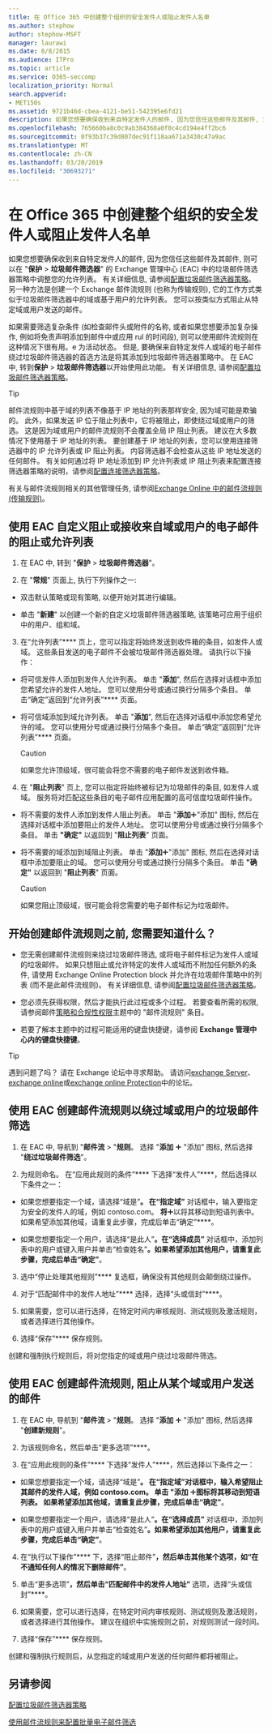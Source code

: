 ```yaml
---
title: 在 Office 365 中创建整个组织的安全发件人或阻止发件人名单
ms.author: stephow
author: stephow-MSFT
manager: laurawi
ms.date: 8/8/2015
ms.audience: ITPro
ms.topic: article
ms.service: O365-seccomp
localization_priority: Normal
search.appverid:
- MET150s
ms.assetid: 9721b46d-cbea-4121-be51-542395e6fd21
description: 如果您想要确保收到来自特定发件人的邮件, 因为您信任这些邮件及其邮件, 您可以在 Exchange 管理中心的垃圾邮件筛选器策略中调整您的允许列表。
ms.openlocfilehash: 765660ba8c0c9ab384368a0f0c4cd194e4ff2bc6
ms.sourcegitcommit: 0f93b37c39d807dec91f118aa671a3430c47a9ac
ms.translationtype: MT
ms.contentlocale: zh-CN
ms.lasthandoff: 03/20/2019
ms.locfileid: "30693271"
---
```

# <a name="create-organization-wide-safe-sender-or-blocked-sender-lists-in-office-365"></a>在 Office 365 中创建整个组织的安全发件人或阻止发件人名单
  
如果您想要确保收到来自特定发件人的邮件, 因为您信任这些邮件及其邮件, 则可以在 "**保护** \> **垃圾邮件筛选器**" 的 Exchange 管理中心 (EAC) 中的垃圾邮件筛选器策略中调整您的允许列表。 有关详细信息, 请参阅[配置垃圾邮件筛选器策略](configure-your-spam-filter-policies.md)。 另一种方法是创建一个 Exchange 邮件流规则 (也称为传输规则), 它的工作方式类似于垃圾邮件筛选器中的域或基于用户的允许列表。 您可以按类似方式阻止从特定域或用户发送的邮件。
  
如果需要筛选复杂条件 (如检查邮件头或附件的名称, 或者如果您想要添加复杂操作, 例如将免责声明添加到邮件中或应用 rul 的时间段), 则可以使用邮件流规则在这种情况下很有用。e 为活动状态。 但是, 要确保来自特定发件人或域的电子邮件绕过垃圾邮件筛选器的首选方法是将其添加到垃圾邮件筛选器策略中。 在 EAC 中, 转到**保护** \> **垃圾邮件筛选器**以开始使用此功能。 有关详细信息, 请参阅[配置垃圾邮件筛选器策略](configure-your-spam-filter-policies.md)。
  
> [!TIP]
> 邮件流规则中基于域的列表不像基于 IP 地址的列表那样安全, 因为域可能是欺骗的。 此外，如果发送 IP 位于阻止列表中，它将被阻止，即使绕过域或用户的筛选。 这是因为域或用户的邮件流规则不会覆盖全局 IP 阻止列表。 建议在大多数情况下使用基于 IP 地址的列表。 要创建基于 IP 地址的列表，您可以使用连接筛选器中的 IP 允许列表或 IP 阻止列表。 内容筛选器不会检查从这些 IP 地址发送的任何邮件。 有关如何通过将 IP 地址添加到 IP 允许列表或 IP 阻止列表来配置连接筛选器策略的说明，请参阅[配置连接筛选器策略](configure-the-connection-filter-policy.md)。 
  
有关与邮件流规则相关的其他管理任务, 请参阅[Exchange Online 中的邮件流规则 (传输规则)](http://technet.microsoft.com/library/743bd525-0ca2-426d-b76c-b4a052bc8886.aspx)。
  
## <a name="use-the-eac-to-customize-a-block-or-allow-list-to-prevent-or-receive-email-from-a-domain-or-user"></a>使用 EAC 自定义阻止或接收来自域或用户的电子邮件的阻止或允许列表

1. 在 EAC 中, 转到 "**保护** \> **垃圾邮件筛选器**"。 
    
2. 在 "**常规**" 页面上, 执行下列操作之一: 
    
  - 双击默认策略或现有策略, 以便开始对其进行编辑。
    
  - 单击 "**新建**" 以创建一个新的自定义垃圾邮件筛选器策略, 该策略可应用于组织中的用户、组和域。 
    
3. 在“允许列表”**** 页上，您可以指定将始终发送到收件箱的条目，如发件人或域。 这些条目发送的电子邮件不会被垃圾邮件筛选器处理。 请执行以下操作： 
    
  - 将可信发件人添加到发件人允许列表。 单击 "**添加**", 然后在选择对话框中添加您希望允许的发件人地址。 您可以使用分号或通过换行分隔多个条目。 单击“确定”返回到“允许列表”**** 页面。 
    
  - 将可信域添加到域允许列表。 单击 "**添加**", 然后在选择对话框中添加您希望允许的域。 您可以使用分号或通过换行分隔多个条目。 单击“确定”返回到“允许列表”**** 页面。 
    
    > [!CAUTION]
    > 如果您允许顶级域，很可能会将您不需要的电子邮件发送到收件箱。 
  
4. 在 "**阻止列表**" 页上, 您可以指定将始终被标记为垃圾邮件的条目, 如发件人或域。 服务将对匹配这些条目的电子邮件应用配置的高可信度垃圾邮件操作。 
    
  - 将不需要的发件人添加到发件人阻止列表。 单击 "**添加**!["](media/ITPro-EAC-AddIcon.gif)"添加" 图标, 然后在选择对话框中添加要阻止的发件人地址。 您可以使用分号或通过换行分隔多个条目。 单击 **"确定"** 以返回到 "**阻止列表**" 页面。 
    
  - 将不需要的域添加到域阻止列表。 单击 "**添加**!["](media/ITPro-EAC-AddIcon.gif)"添加" 图标, 然后在选择对话框中添加要阻止的域。 您可以使用分号或通过换行分隔多个条目。 单击 **"确定"** 以返回到 "**阻止列表**" 页面。 
    
    > [!CAUTION]
    > 如果您阻止顶级域，很可能会将您需要的电子邮件标记为垃圾邮件。 
  
## <a name="what-do-you-need-to-know-before-you-begin-creating-a-mail-flow-rule"></a>开始创建邮件流规则之前, 您需要知道什么？
    
- 您无需创建邮件流规则来绕过垃圾邮件筛选, 或将电子邮件标记为发件人或域的垃圾邮件。 如果只想阻止或允许特定的发件人或域而不附加任何额外的条件, 请使用 Exchange Online Protection block 并允许在垃圾邮件策略中的列表 (而不是此邮件流规则)。 有关详细信息, 请参阅[配置垃圾邮件筛选器策略](configure-your-spam-filter-policies.md)。
    
- 您必须先获得权限，然后才能执行此过程或多个过程。 若要查看所需的权限, 请参阅邮件[策略和合规性权限](http://technet.microsoft.com/library/ec4d3b9f-b85a-4cb9-95f5-6fc149c3899b.aspx)主题中的 "邮件流规则" 条目。 
    
- 若要了解本主题中的过程可能适用的键盘快捷键，请参阅 **Exchange 管理中心内的键盘快捷键**。
    
> [!TIP]
> 遇到问题了吗？ 请在 Exchange 论坛中寻求帮助。 请访问[exchange Server](https://go.microsoft.com/fwlink/p/?linkId=60612)、 [exchange online](https://go.microsoft.com/fwlink/p/?linkId=267542)或[exchange online Protection](https://go.microsoft.com/fwlink/p/?linkId=285351)中的论坛。 
  
## <a name="use-the-eac-to-create-a-mail-flow-rule-to-bypass-spam-filtering-for-a-domain-or-user"></a>使用 EAC 创建邮件流规则以绕过域或用户的垃圾邮件筛选

1. 在 EAC 中, 导航到 "**邮件流** \> "**规则**。 选择 "**添加** !["](media/ITPro-EAC-AddIcon.gif) "添加" 图标, 然后选择 "**绕过垃圾邮件筛选**"。
    
2. 为规则命名。 在“应用此规则的条件”**** 下选择“发件人”****，然后选择以下条件之一： 
    
  - 如果您想要指定一个域，请选择“域是”****。 在“指定域”**** 对话框中，输入要指定为安全的发件人的域，例如 contoso.com。 **将**![添加图标](media/ITPro-EAC-AddIcon.gif)以将其移动到短语列表中。 如果希望添加其他域，请重复此步骤，完成后单击“确定”****。 
    
  - 如果您想要指定一个用户，请选择“是此人”****。在“选择成员”**** 对话框中，添加列表中的用户或键入用户并单击“检查姓名”****。如果希望添加其他用户，请重复此步骤，完成后单击“确定”****。 
    
3. 选中“停止处理其他规则”**** 复选框，确保没有其他规则会颠倒绕过操作。 
    
4. 对于“匹配邮件中的发件人地址”**** 选择，选择“头或信封”****。
    
5. 如果需要，您可以进行选择，在特定时间内审核规则、测试规则及激活规则，或者选择进行其他操作。
    
6. 选择“保存”**** 保存规则。 
    
创建和强制执行规则后，将对您指定的域或用户绕过垃圾邮件筛选。
  
## <a name="use-the-eac-to-create-a-mail-flow-rule-that-blocks-messages-sent-from-a-domain-or-user"></a>使用 EAC 创建邮件流规则, 阻止从某个域或用户发送的邮件

1. 在 EAC 中, 导航到 "**邮件流** \> "**规则**。 选择 "**添加** !["](media/ITPro-EAC-AddIcon.gif) "添加" 图标, 然后选择 "**创建新规则**"。
    
2. 为该规则命名，然后单击“更多选项”****。 
    
3. 在“应用此规则的条件”**** 下选择“发件人”****，然后选择以下条件之一： 
    
  - 如果您想要指定一个域，请选择“域是”****。 在“指定域”对话框中，输入希望阻止其邮件的发件人域，例如 contoso.com。 单击 "**添加** !["](media/ITPro-EAC-AddIcon.gif)图标将其移动到短语列表。 如果希望添加其他域，请重复此步骤，完成后单击“确定”****。 
    
  - 如果您想要指定一个用户，请选择“是此人”****。在“选择成员”**** 对话框中，添加列表中的用户或键入用户并单击“检查姓名”****。如果希望添加其他用户，请重复此步骤，完成后单击“确定”****。 
    
4. 在“执行以下操作”**** 下，选择“阻止邮件”****，然后单击其他某个选项，如“在不通知任何人的情况下删除邮件”****。
    
5. 单击“更多选项”****，然后单击“匹配邮件中的发件人地址”**** 选项，选择“头或信封”****。
    
6. 如果需要，您可以进行选择，在特定时间内审核规则、测试规则及激活规则，或者选择进行其他操作。 建议在组织中实施规则之前，对规则测试一段时间。
    
7. 选择“保存”**** 保存规则。 
    
创建和强制执行规则后，从您指定的域或用户发送的任何邮件都将被阻止。
  
## <a name="see-also"></a>另请参阅

[配置垃圾邮件筛选器策略](configure-your-spam-filter-policies.md)
  
[使用邮件流规则来配置批量电子邮件筛选](use-transport-rules-to-configure-bulk-email-filtering.md)

